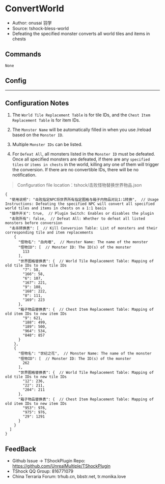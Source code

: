 # ConvertWorld 
- Author: onusai 羽学
- Source: tshock-bless-world
- Defeating the specified monster converts all world tiles and items in chests


## Commands
```
None
``` 
  
## Config

---
Configuration Notes
---
1. The `World Tile Replacement Table` is for tile IDs, and the `Chest Item Replacement Table` is for item IDs.

2. The `Monster Name` will be automatically filled in when you use /reload based on the `Monster ID`.

3. Multiple `Monster IDs` can be listed.

4. For `Defeat All`, all monsters listed in the `Monster ID` must be defeated.
Once all specified monsters are defeated, if there are any `specified tiles` or `items in chests` in the world, killing any one of them will trigger the conversion.
If there are no convertible IDs, there will be no notification.



> Configuration file location：tshock/击败怪物替换世界物品.json
```json5
{
  "使用说明": "击败指定NPC将世界所有指定图格与箱子内物品对比1:1转换",  // Usage Instructions: Defeating the specified NPC will convert all specified world tiles and items in chests on a 1:1 basis
  "插件开关": true,  // Plugin Switch: Enables or disables the plugin
  "击败所有": false,  // Defeat All: Whether to defeat all listed monsters before conversion
  "击杀转换表": [  // Kill Conversion Table: List of monsters and their corresponding tile and item replacements
    {
      "怪物名": "血肉墙",  // Monster Name: The name of the monster
      "怪物ID": [  // Monster ID: The ID(s) of the monster
        113
      ],
      "世界图格替换表": {  // World Tile Replacement Table: Mapping of old tile IDs to new tile IDs
        "7": 58,
        "166": 58,
        "6": 107,
        "167": 221,
        "9": 108,
        "168": 222,
        "8": 111,
        "169": 223
      },
      "箱子物品替换表": {  // Chest Item Replacement Table: Mapping of old item IDs to new item IDs
        "9": 621,
        "188": 499,
        "189": 500,
        "964": 534,
        "848": 857
      }
    },
    {
      "怪物名": "世纪之花",  // Monster Name: The name of the monster
      "怪物ID": [  // Monster ID: The ID(s) of the monster
        262
      ],
      "世界图格替换表": {  // World Tile Replacement Table: Mapping of old tile IDs to new tile IDs
        "12": 236,
        "22": 211,
        "204": 211
      },
      "箱子物品替换表": {  // Chest Item Replacement Table: Mapping of old item IDs to new item IDs
        "953": 976,
        "975": 976,
        "29": 1291
      }
    }
  ]
}
```
## FeedBack
- Github Issue -> TShockPlugin Repo: https://github.com/UnrealMultiple/TShockPlugin
- TShock QQ Group: 816771079
- China Terraria Forum: trhub.cn, bbstr.net, tr.monika.love
